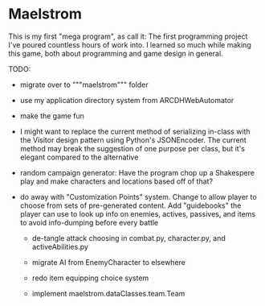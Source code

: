 
# Maelstrom
This is my first "mega program", as call it: The first programming project I've
poured countless hours of work into. I learned so much while making this game,
both about programming and game design in general.

TODO:
* migrate over to """maelstrom""" folder
* use my application directory system from ARCDHWebAutomator
* make the game fun
* I might want to replace the current method of serializing in-class with the
  Visitor design pattern using Python's JSONEncoder. The current method may
  break the suggestion of one purpose per class, but it's elegant compared to
  the alternative
* random campaign generator: Have the program chop up a Shakespere play and make
  characters and locations based off of that?



* do away with "Customization Points" system. Change to allow player to choose
  from sets of pre-generated content. Add "guidebooks" the player can use to
  look up info on enemies, actives, passives, and items to avoid info-dumping
  before every battle
    * de-tangle attack choosing in combat.py, character.py, and
      activeAbilities.py
    * migrate AI from EnemyCharacter to elsewhere
    * redo item equipping choice system

    * implement maelstrom.dataClasses.team.Team
